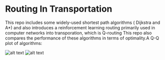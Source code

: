 # Routing In Transportation
This repo includes some widely-used shortest path algorithms ( Dijkstra and A*) and also introduces a reinforcement learning routing primarily used in computer networks into transporation, which is Q-routing
This repo also compares the performance of these algorithms in terms of optimality.A Q-Q plot of algorithms:



![alt text](https://github.com/dphamhoad/airouting/blob/main/1_25_A.png)
![alt text](https://github.com/dphamhoad/airouting/blob/main/1_25_Q.png)
